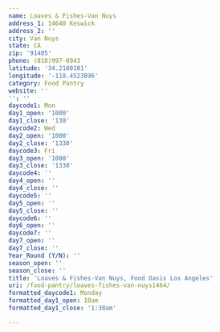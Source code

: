 ```yaml
---
name: Loaves & Fishes-Van Nuys
address_1: 14640 Keswick
address_2: ''
city: Van Nuys
state: CA
zip: '91405'
phone: (818)997-0943
latitude: '34.2100101'
longitude: '-118.4523896'
category: Food Pantry
website: ''
'': ''
daycode1: Mon
day1_open: '1000'
day1_close: '130'
daycode2: Wed
day2_open: '1000'
day2_close: '1330'
daycode3: Fri
day3_open: '1000'
day3_close: '1330'
daycode4: ''
day4_open: ''
day4_close: ''
daycode5: ''
day5_open: ''
day5_close: ''
daycode6: ''
day6_open: ''
daycode7: ''
day7_open: ''
day7_close: ''
Year_Round (Y/N): ''
season_open: ''
season_close: ''
title: 'Loaves & Fishes-Van Nuys, Food Oasis Los Angeles'
uri: /food-pantry/loaves-fishes-van-nuys1464/
formatted_daycode1: Monday
formatted_day1_open: 10am
formatted_day1_close: '1:30am'

---
```

